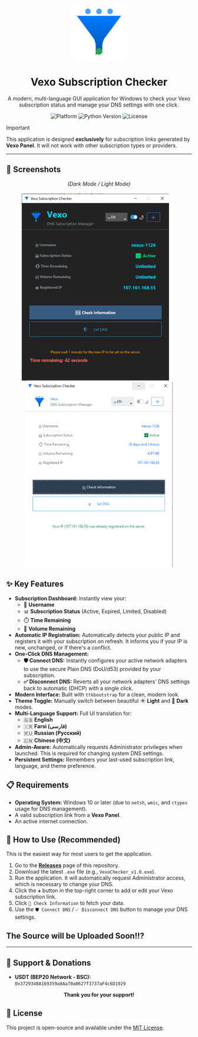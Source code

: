 <p align="center">
  <img src="./logo.jpg" alt="Vexo Subscription Checker Logo" width="150"/>
</p>

<h1 align="center">Vexo Subscription Checker</h1>

<p align="center">
  A modern, multi-language GUI application for Windows to check your Vexo subscription status and manage your DNS settings with one click.
</p>

<p align="center">
  <img alt="Platform" src="https://img.shields.io/badge/platform-Windows-orange.svg">
  <img alt="Python Version" src="https://img.shields.io/badge/python-3.7+-blue.svg">
  <img alt="License" src="https://img.shields.io/badge/license-MIT-green.svg">
</p>

> [!IMPORTANT]
> This application is designed **exclusively** for subscription links generated by **Vexo Panel**. It will not work with other subscription types or providers.

---

## 📸 Screenshots

<p align="center">
  <em>(Dark Mode / Light Mode)</em>
  <br><br>
  <img src="./dark.PNG" alt="Dark Mode Screenshot" width="400"/>
  &nbsp;&nbsp;&nbsp;&nbsp;
  <img src="./light.png" alt="Light Mode Screenshot" width="400"/>
</p>


## ✨ Key Features

* **Subscription Dashboard:** Instantly view your:
    * 👤 **Username**
    * 📊 **Subscription Status** (Active, Expired, Limited, Disabled)
    * ⏱️ **Time Remaining**
    * 💾 **Volume Remaining**
* **Automatic IP Registration:** Automatically detects your public IP and registers it with your subscription on refresh. It informs you if your IP is new, unchanged, or if there's a conflict.
* **One-Click DNS Management:**
    * **🛡️ Connect DNS:** Instantly configures your active network adapters to use the secure Plain DNS (DoU/d53) provided by your subscription.
    * **✅ Disconnect DNS:** Reverts all your network adapters' DNS settings back to automatic (DHCP) with a single click.
* **Modern Interface:** Built with `ttkbootstrap` for a clean, modern look.
* **Theme Toggle:** Manually switch between beautiful ☀️ **Light** and 🌙 **Dark** modes.
* **Multi-Language Support:** Full UI translation for:
    * 🇬🇧 **English**
    * 🇮🇷 **Farsi (فارسی)**
    * 🇷🇺 **Russian (Русский)**
    * 🇨🇳 **Chinese (中文)**
* **Admin-Aware:** Automatically requests Administrator privileges when launched. This is required for changing system DNS settings.
* **Persistent Settings:** Remembers your last-used subscription link, language, and theme preference.

## 📋 Requirements

* **Operating System:** Windows 10 or later (due to `netsh`, `wmic`, and `ctypes` usage for DNS management).
* A valid subscription link from a **Vexo Panel**.
* An active internet connection.

## 🚀 How to Use (Recommended)

This is the easiest way for most users to get the application.

1.  Go to the [**Releases**](https://github.com/YOUR_USERNAME/YOUR_REPO/releases) page of this repository.
2.  Download the latest `.exe` file (e.g., `VexoChecker_v1.0.exe`).
3.  Run the application. It will automatically request Administrator access, which is necessary to change your DNS.
4.  Click the `➕` button in the top-right corner to add or edit your Vexo subscription link.
5.  Click `🔄 Check Information` to fetch your data.
6.  Use the `🛡️ Connect DNS` / `✅ Disconnect DNS` button to manage your DNS settings.

## The Source will be Uploaded Soon!!? 

---

## 💖 Support & Donations
   
* **USDT (BEP20 Network - BSC):**
    `0x3729348A169359a8Aa70a0627f3737aF4c6D1929`

<p align="center">
  <strong>Thank you for your support!</strong>
</p>

## 📄 License

This project is open-source and available under the [MIT License](LICENSE).
